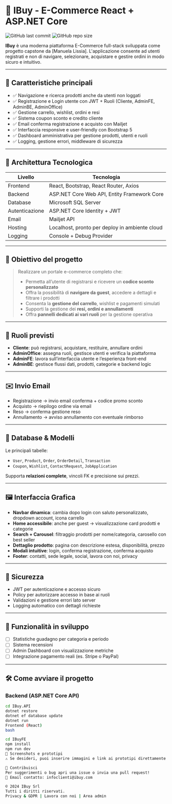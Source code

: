 
# 🛒 IBuy - E-Commerce React + ASP.NET Core

![GitHub last commit](https://img.shields.io/github/last-commit/M4nu3l4/IBuy?style=flat-square)
![GitHub repo size](https://img.shields.io/github/repo-size/M4nu3l4/IBuy?style=flat-square)


**IBuy** è una moderna piattaforma E-Commerce full-stack sviluppata come progetto capstone da [Manuela Lissia]. L'applicazione consente ad utenti registrati e non di navigare, selezionare, acquistare e gestire ordini in modo sicuro e intuitivo.

---

## 📌 Caratteristiche principali

- ✅ Navigazione e ricerca prodotti anche da utenti non loggati
- ✅ Registrazione e Login utente con JWT + Ruoli (Cliente, AdminFE, AdminBE, AdminOffice)
- ✅ Gestione carrello, wishlist, ordini e resi
- ✅ Sistema coupon sconto e credito cliente
- ✅ Email conferma registrazione e acquisto con Mailjet
- ✅ Interfaccia responsive e user-friendly con Bootstrap 5
- ✅ Dashboard amministrativa per gestione prodotti, utenti e ruoli
- ✅ Logging, gestione errori, middleware di sicurezza

---

## 🧱 Architettura Tecnologica

| Livello | Tecnologia |
|--------|------------|
| Frontend | React, Bootstrap, React Router, Axios |
| Backend | ASP.NET Core Web API, Entity Framework Core |
| Database | Microsoft SQL Server |
| Autenticazione | ASP.NET Core Identity + JWT |
| Email | Mailjet API |
| Hosting | Localhost, pronto per deploy in ambiente cloud |
| Logging | Console + Debug Provider |

---

## 🎯 Obiettivo del progetto

> Realizzare un portale e-commerce completo che:
>
> - Permetta all’utente di registrarsi e ricevere un **codice sconto personalizzato**
> - Offra la possibilità di **navigare da guest**, accedere a dettagli e filtrare i prodotti
> - Consenta la **gestione del carrello**, wishlist e pagamenti simulati
> - Supporti la gestione dei **resi, ordini e annullamenti**
> - Offra **pannelli dedicati ai vari ruoli** per la gestione operativa

---

## 👥 Ruoli previsti

- **Cliente**: può registrarsi, acquistare, restituire, annullare ordini
- **AdminOffice**: assegna ruoli, gestisce utenti e verifica la piattaforma
- **AdminFE**: lavora sull’interfaccia utente e l’esperienza front-end
- **AdminBE**: gestisce flussi dati, prodotti, categorie e backend logic

---

## ✉️ Invio Email

- Registrazione → invio email conferma + codice promo sconto
- Acquisto → riepilogo ordine via email
- Reso → conferma gestione reso
- Annullamento → avviso annullamento con eventuale rimborso

---

## 💾 Database & Modelli

Le principali tabelle:

- `User`, `Product`, `Order`, `OrderDetail`, `Transaction`
- `Coupon`, `Wishlist`, `ContactRequest`, `JobApplication`

Supporta **relazioni complete**, vincoli FK e precisione sui prezzi.

---

## 🖼️ Interfaccia Grafica

- **Navbar dinamica**: cambia dopo login con saluto personalizzato, dropdown account, icona carrello
- **Home accessibile**: anche per guest → visualizzazione card prodotti e categorie
- **Search + Carousel**: filtraggio prodotti per nome/categoria, carosello con best seller
- **Dettaglio prodotto**: pagina con descrizione estesa, disponibilità, prezzo
- **Modali intuitive**: login, conferma registrazione, conferma acquisto
- **Footer**: contatti, sede legale, social, lavora con noi, privacy

---

## 🔐 Sicurezza

- JWT per autenticazione e accesso sicuro
- Policy per autorizzare accesso in base ai ruoli
- Validazioni e gestione errori lato server
- Logging automatico con dettagli richieste

---

## 🧪 Funzionalità in sviluppo

- [ ] Statistiche guadagno per categoria e periodo
- [ ] Sistema recensioni
- [ ] Admin Dashboard con visualizzazione metriche
- [ ] Integrazione pagamento reali (es. Stripe o PayPal)

---

## 🛠️ Come avviare il progetto

### Backend (ASP.NET Core API)

```bash
cd IBuy.API
dotnet restore
dotnet ef database update
dotnet run
Frontend (React)
bash

cd IBuyFE
npm install
npm run dev
📸 Screenshots e prototipi
⚠️ Se desideri, puoi inserire immagini e link ai prototipi direttamente in questa sezione

🤝 Contribuisci
Per suggerimenti o bug apri una issue o invia una pull request!
📧 Email contatto: infoclienti@ibuy.com

© 2024 IBuy Srl
Tutti i diritti riservati.
Privacy & GDPR | Lavora con noi | Area admin

